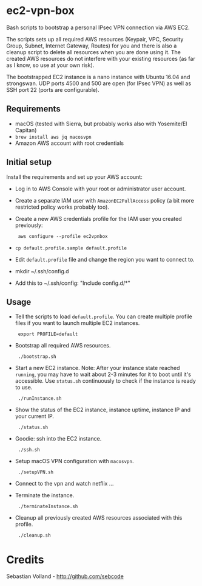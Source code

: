 # ec2-vpn-box

Bash scripts to bootstrap a personal IPsec VPN connection via AWS EC2.

The scripts sets up all required AWS resources (Keypair, VPC, Security Group,
Subnet, Internet Gateway, Routes) for you and there is also a cleanup script
to delete all resources when you are done using it. The created AWS resources
do not interfere with your existing resources (as far as I know, so use at your
own risk).

The bootstrapped EC2 instance is a nano instance with Ubuntu 16.04 and
strongswan. UDP ports 4500 and 500 are open (for IPsec VPN) as well as
SSH port 22 (ports are configurable).

## Requirements

 * macOS (tested with Sierra, but probably works also with Yosemite/El Capitan)
 * `brew install aws jq macosvpn`
 * Amazon AWS account with root credentials

## Initial setup

Install the requirements and set up your AWS account:

 * Log in to AWS Console with your root or administrator user account.
 * Create a separate IAM user with `AmazonEC2FullAccess` policy
   (a bit more restricted policy works probably too).
 * Create a new AWS credentials profile for the IAM user you created previously:

        aws configure --profile ec2vpnbox

 * `cp default.profile.sample default.profile`
 * Edit `default.profile` file and change the region you want to connect to.
 * mkdir ~/.ssh/config.d
 * Add this to ~/.ssh/config: "Include config.d/*"

## Usage

 * Tell the scripts to load `default.profile`. You can create multiple profile
   files if you want to launch multiple EC2 instances.

        export PROFILE=default 

 * Bootstrap all required AWS resources.

        ./bootstrap.sh

 * Start a new EC2 instance. Note: After your instance state reached `running`,
   you may have to wait about 2-3 minutes for it to boot until it's accessible.
   Use `status.sh` continuously to check if the instance is ready to use.

        ./runInstance.sh

 * Show the status of the EC2 instance, instance uptime, instance IP and your current IP.

        ./status.sh

 * Goodie: ssh into the EC2 instance.

        ./ssh.sh

 * Setup macOS VPN configuration with `macosvpn`.

        ./setupVPN.sh
    
 * Connect to the vpn and watch netflix ...

 * Terminate the instance.

        ./terminateInstance.sh

 * Cleanup all previously created AWS resources associated with this profile.

        ./cleanup.sh

# Credits

Sebastian Volland - http://github.com/sebcode

